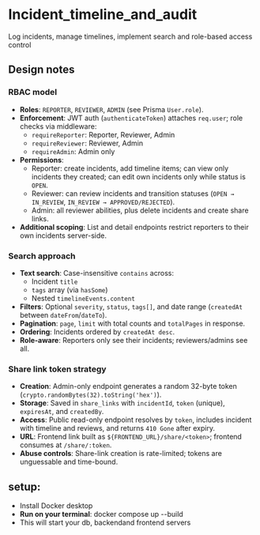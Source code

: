 # Incident_timeline_and_audit
 Log incidents, manage timelines, implement search and role-based access control

## Design notes

### RBAC model
- **Roles**: `REPORTER`, `REVIEWER`, `ADMIN` (see Prisma `User.role`).
- **Enforcement**: JWT auth (`authenticateToken`) attaches `req.user`; role checks via middleware:
  - `requireReporter`: Reporter, Reviewer, Admin
  - `requireReviewer`: Reviewer, Admin
  - `requireAdmin`: Admin only
- **Permissions**:
  - Reporter: create incidents, add timeline items; can view only incidents they created; can edit own incidents only while status is `OPEN`.
  - Reviewer: can review incidents and transition statuses (`OPEN → IN_REVIEW`, `IN_REVIEW → APPROVED/REJECTED`).
  - Admin: all reviewer abilities, plus delete incidents and create share links.
- **Additional scoping**: List and detail endpoints restrict reporters to their own incidents server-side.

### Search approach
- **Text search**: Case-insensitive `contains` across:
  - Incident `title`
  - `tags` array (via `hasSome`)
  - Nested `timelineEvents.content`
- **Filters**: Optional `severity`, `status`, `tags[]`, and date range (`createdAt` between `dateFrom`/`dateTo`).
- **Pagination**: `page`, `limit` with total counts and `totalPages` in response.
- **Ordering**: Incidents ordered by `createdAt desc`.
- **Role-aware**: Reporters only see their incidents; reviewers/admins see all.

### Share link token strategy
- **Creation**: Admin-only endpoint generates a random 32-byte token (`crypto.randomBytes(32).toString('hex')`).
- **Storage**: Saved in `share_links` with `incidentId`, `token` (unique), `expiresAt`, and `createdBy`.
- **Access**: Public read-only endpoint resolves by `token`, includes incident with timeline and reviews, and returns `410 Gone` after expiry.
- **URL**: Frontend link built as `${FRONTEND_URL}/share/<token>`; frontend consumes at `/share/:token`.
- **Abuse controls**: Share-link creation is rate-limited; tokens are unguessable and time-bound.

## setup:
- Install Docker desktop
- **Run on your terminal**: docker compose up --build
- This will start your db, backendand frontend servers

